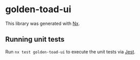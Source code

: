 # golden-toad-ui

This library was generated with [Nx](https://nx.dev).

## Running unit tests

Run `nx test golden-toad-ui` to execute the unit tests via [Jest](https://jestjs.io).
